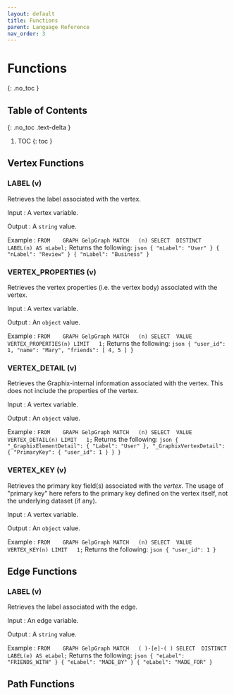```yaml
---
layout: default
title: Functions
parent: Language Reference
nav_order: 3
---
```


# Functions
{: .no_toc }


## Table of Contents
{: .no_toc .text-delta }

1. TOC
{: toc }

## Vertex Functions

### LABEL (v)
Retrieves the label associated with the vertex.

Input
: A vertex variable.

Output
: A `string` value.

Example
:   ```
    FROM    GRAPH GelpGraph
    MATCH   (n)
    SELECT  DISTINCT LABEL(n) AS nLabel;
    ```
    Returns the following:
    ```json
    { "nLabel": "User" }
    { "nLabel": "Review" }
    { "nLabel": "Business" }
    ```

### VERTEX_PROPERTIES (v)
Retrieves the vertex properties (i.e. the vertex body) associated with the vertex.

Input
: A vertex variable.

Output
: An `object` value.

Example
:   ```
    FROM    GRAPH GelpGraph
    MATCH   (n)
    SELECT  VALUE VERTEX_PROPERTIES(n)
    LIMIT   1;
    ```
    Returns the following:
    ```json
    { "user_id": 1, "name": "Mary", "friends": [ 4, 5 ] }
    ```

### VERTEX_DETAIL (v)
Retrieves the Graphix-internal information associated with the vertex.
This does not include the properties of the vertex.

Input
: A vertex variable.

Output
: An `object` value.

Example
:   ```
    FROM    GRAPH GelpGraph
    MATCH   (n)
    SELECT  VALUE VERTEX_DETAIL(n)
    LIMIT   1;
    ```
    Returns the following:
    ```json
    {
      "_GraphixElementDetail": { "Label": "User" },
      "_GraphixVertexDetail": { "PrimaryKey": { "user_id": 1 } }
    }
    ```

### VERTEX_KEY (v)
Retrieves the primary key field(s) associated with the _vertex_.
The usage of "primary key" here refers to the primary key defined on the vertex itself, not the underlying dataset (if any).

Input
: A vertex variable.

Output
: An `object` value.

Example
:   ```
    FROM    GRAPH GelpGraph
    MATCH   (n)
    SELECT  VALUE VERTEX_KEY(n)
    LIMIT   1;
    ```
    Returns the following:
    ```json
    { "user_id": 1 }
    ```


## Edge Functions

### LABEL (v)
Retrieves the label associated with the edge.

Input
: An edge variable.

Output
: A `string` value.

Example
:   ```
    FROM    GRAPH GelpGraph
    MATCH   ( )-[e]-( )
    SELECT  DISTINCT LABEL(e) AS eLabel;
    ```
    Returns the following:
    ```json
    { "eLabel": "FRIENDS_WITH" }
    { "eLabel": "MADE_BY" }
    { "eLabel": "MADE_FOR" }
    ```

## Path Functions
